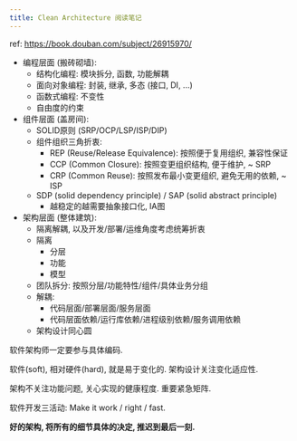 ```yaml
---
title: Clean Architecture 阅读笔记
---
```


ref: <https://book.douban.com/subject/26915970/>

- 编程层面 (搬砖砌墙):
  - 结构化编程: 模块拆分, 函数, 功能解耦
  - 面向对象编程: 封装, 继承, 多态 (接口, DI, ...) 
  - 函数式编程: 不变性
  - 自由度的约束
- 组件层面 (盖房间): 
  - SOLID原则 (SRP/OCP/LSP/ISP/DIP)
  - 组件组织三角折衷: 
    - REP (Reuse/Release Equivalence): 按照便于复用组织, 兼容性保证 
    - CCP (Common Closure): 按照变更组织结构, 便于维护, ~ SRP
    - CRP (Common Reuse): 按照发布最小变更组织, 避免无用的依赖, ~ ISP 
  - SDP (solid dependency principle) / SAP (solid abstract principle)
    - 越稳定的越需要抽象接口化, IA图
- 架构层面 (整体建筑):
  - 隔离解耦, 以及开发/部署/运维角度考虑统筹折衷
  - 隔离
    - 分层
    - 功能
    - 模型
  - 团队拆分: 按照分层/功能特性/组件/具体业务分组
  - 解耦: 
    - 代码层面/部署层面/服务层面
    - 代码层面依赖/运行库依赖/进程级别依赖/服务调用依赖
  - 架构设计同心圆

软件架构师一定要参与具体编码.

软件(soft), 相对硬件(hard), 就是易于变化的. 架构设计关注变化适应性.

架构不关注功能问题, 关心实现的健康程度. 重要紧急矩阵.

软件开发三活动: Make it work / right / fast.

**好的架构, 将所有的细节具体的决定, 推迟到最后一刻.**
